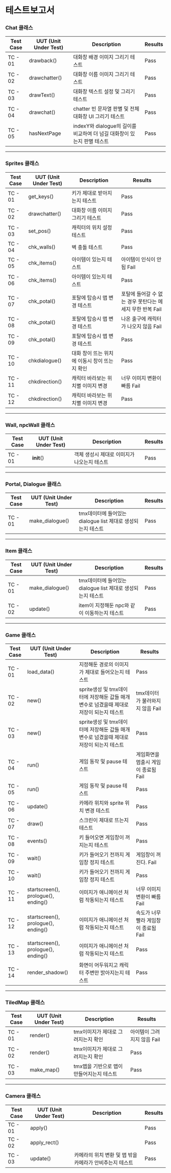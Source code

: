 # 테스트보고서

### Chat 클래스

| Test Case | UUT (Unit Under Test) | Description                                                  | Results |
| --------- | --------------------- | ------------------------------------------------------------ | ------- |
| TC - 01   | drawback()            | 대화창 배경 이미지 그리기 테스트                             | Pass    |
| TC - 02   | drawchatter()         | 대화창 이름 이미지 그리기 테스트                             | Pass    |
| TC - 03   | drawText()            | 대화창 텍스트 설정 및 그리기 테스트                          | Pass    |
| TC - 04   | drawchat()            | chatter 빈 문자열 판별 및 전체 대화창 UI 그리기 테스트       | Pass    |
| TC - 05   | hasNextPage           | indexY와 dialogue의 길이를 비교하여 더 넘길 대화창이 있는지 판별 테스트 | Pass    |
---
### Sprites 클래스

| Test Case | UUT (Unit Under Test) | Description                                                  | Results |
| --------- | --------------------- | ------------------------------------------------------------ | ------- |
| TC - 01   | get_keys() | 키가 제대로 받아지는지 테스트 | Pass    |
| TC - 02   | drawchatter()         | 대화창 이름 이미지 그리기 테스트                             | Pass    |
| TC - 03   | set_pos() | 캐릭터의 위치 설정 테스트                          | Pass    |
| TC - 04   | chk_walls() | 벽 충돌 테스트 | Pass    |
| TC - 05   | chk_items() | 아이템이 있는지 테스트 | 아이템이 인식이 안됨 Fail |
| TC - 06   | chk_items() | 아이템이 있는지 테스트 | Pass    |
| TC - 07   | chk_potal() | 포탈에 탑승시 맵 변경 테스트 | 포탈에 들어갈 수 없는 경우 못탄다는 메세지 무한 반복 Fail    |
| TC - 08   | chk_potal() | 포탈에 탑승시 맵 변경 테스트 |나온 출구에 캐릭터가 나오지 않음 Fail    |
| TC - 09   | chk_potal() | 포탈에 탑승시 맵 변경 테스트 | Pass   |
| TC - 10   | chkdialogue() | 대화 창이 뜨는 위치에 이동시 창이 뜨는지 확인 | Pass   |
| TC - 11   | chkdirection() | 캐릭터 바라보는 위치별 이미지 변경 | 너무 이미지 변환이 빠름 Fail   |
| TC - 12   | chkdirection() | 캐릭터 바라보는 위치별 이미지 변경 | Pass   |
---
### Wall, npcWall 클래스

| Test Case | UUT (Unit Under Test) | Description                                                  | Results |
| --------- | --------------------- | ------------------------------------------------------------ | ------- |
| TC - 01   | __init__()            | 객체 생성시 제대로 이미지가 나오는지 테스트                             | Pass    |
---
### Portal, Dialogue 클래스

| Test Case | UUT (Unit Under Test) | Description                                                  | Results |
| --------- | --------------------- | ------------------------------------------------------------ | ------- |
| TC - 01   | make_dialogue()            | tmx데이터에 들어있는 dialogue list 제대로 생성되는지 테스트 | Pass    |
---
### Item 클래스

| Test Case | UUT (Unit Under Test) | Description                                                  | Results |
| --------- | --------------------- | ------------------------------------------------------------ | ------- |
| TC - 01   | make_dialogue()            | tmx데이터에 들어있는 dialogue list 제대로 생성되는지 테스트 | Pass    |
| TC - 02   | update()            | item이 지정해둔 npc와 같이 이동하는지 테스트 | Pass    |
---
### Game 클래스

| Test Case | UUT (Unit Under Test) | Description                                                  | Results |
| --------- | --------------------- | ------------------------------------------------------------ | ------- |
| TC - 01   | load_data() | 지정해둔 경로의 이미지가 제대로 들어오는지 테스트 | Pass    |
| TC - 02   | new()         | sprite생성 및 tmx데이터에 저장해둔 값들 매개변수로 넘겼을때 제대로 저장이 되는지 테스트              | tmx데이터가 불러와지지 않음 Fail    |
| TC - 03   | new()         | sprite생성 및 tmx데이터에 저장해둔 값들 매개변수로 넘겼을때 제대로 저장이 되는지 테스트              | Pass |
| TC - 04   | run() | 게임 동작 및 pause 테스트 | 게임화면을 멈출시 게임이 종료됨 Fail    |
| TC - 05   | run() | 게임 동작 및 pause 테스트 | Pass |
| TC - 06   | update() | 카메라 위치와 sprite 위치 변경 테스트 | Pass    |
| TC - 07   | draw() | 스크린이 제대로 뜨는지 테스트 | Pass |
| TC - 08   | events() | 키 들어오면 게임창이 꺼지는지 테스트 | Pass |
| TC - 09   | wait() | 키가 들어오기 전까지 게임창 정지 테스트 | 게임창이 꺼진다. Fail |
| TC - 10   | wait() | 키가 들어오기 전까지 게임창 정지 테스트 | Pass |
| TC - 11   | startscreen(), prologue(), ending() | 이미지가 애니메이션 처럼 작동되는지 테스트 | 너무 이미지 변환이 빠름 Fail |
| TC - 12   | startscreen(), prologue(), ending() | 이미지가 애니메이션 처럼 작동되는지 테스트 | 속도가 너무 빨라 게임창이 종료됨 Fail |
| TC - 13   | startscreen(), prologue(), ending() | 이미지가 애니메이션 처럼 작동되는지 테스트 | Pass |
| TC - 14   | render_shadow() | 화면이 어두워지고 캐릭터 주변만 밝아지는지 테스트 | Pass |
---
### TiledMap 클래스

| Test Case | UUT (Unit Under Test) | Description                                                  | Results |
| --------- | --------------------- | ------------------------------------------------------------ | ------- |
| TC - 01   | render()            | tmx이미지가 제대로 그려지는지 확인 | 아이템이 그려지지 않음 Fail    |
| TC - 02   | render()            | tmx이미지가 제대로 그려지는지 확인 | Pass |
| TC - 03   | make_map()            | tmx맵을 기반으로 맵이 만들어지는지 테스트 | Pass    |
---
### Camera 클래스

| Test Case | UUT (Unit Under Test) | Description                                                  | Results |
| --------- | --------------------- | ------------------------------------------------------------ | ------- |
| TC - 01   | apply()        |  | Pass    |
| TC - 02   | apply_rect()   |  | Pass |
| TC - 03   | update()            | 카메라의 위치 변환 및 맵 밖을 카메라가 안비추는지 테스트 | Pass    |